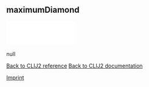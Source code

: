 ## maximumDiamond
<img src="images/mini_empty_logo.png"/><img src="images/mini_empty_logo.png"/><img src="images/mini_empty_logo.png"/>

null

[Back to CLIJ2 reference](https://clij.github.io/clij2-docs/reference)
[Back to CLIJ2 documentation](https://clij.github.io/clij2-docs)

[Imprint](https://clij.github.io/imprint)
